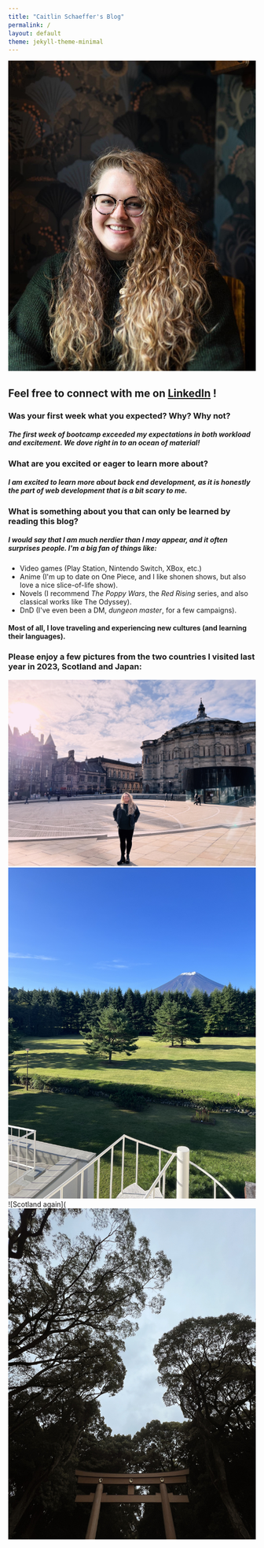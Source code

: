 ```yaml
---
title: "Caitlin Schaeffer's Blog"
permalink: /
layout: default
theme: jekyll-theme-minimal
---
```

![profile](docs/assets/css/headshots.jpeg)
## Feel free to connect with me on [LinkedIn](www.linkedin.com/in/caitlin-schaeffer-125668153) !
### Was your first week what you expected? Why? Why not?
##### The first week of bootcamp exceeded my expectations in both workload and excitement. We dove right in to an ocean of material! 
### What are you excited or eager to learn more about?
##### I am excited to learn more about back end development, as it is honestly the part of web development that is a bit scary to me. 
### What is something about you that can only be learned by reading this blog?
##### I would say that I am much nerdier than I may appear, and it often surprises people. I'm a big fan of things like:
*   Video games (Play Station, Nintendo Switch, XBox, etc.)
*   Anime (I'm up to date on One Piece, and I like shonen shows, but also love a nice slice-of-life show).
*   Novels (I recommend *The Poppy Wars*, the *Red Rising* series, and also classical works like The Odyssey).
*   DnD (I've even been a DM, *dungeon master*, for a few campaigns).

#### Most of all, I love traveling and experiencing new cultures (and learning their languages). 

### Please enjoy a few pictures from the two countries I visited last year in 2023, Scotland and Japan:
![Scotland](docs/assets/css/DAB11812-53C9-4AFB-B670-DD01B69FC601.jpeg)
![Japan](docs/assets/css/IMG_7921.jpeg)
![Scotland again](
![Shrine](docs/assets/css/4AFF128E-C1AC-4612-BD47-23956700FE1F.jpeg)
